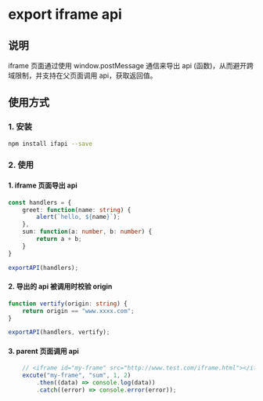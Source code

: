 # export iframe api

## 说明

iframe 页面通过使用 window.postMessage 通信来导出 api (函数)，从而避开跨域限制，并支持在父页面调用 api，获取返回值。

## 使用方式

### 1. 安装

```sh
npm install ifapi --save
```

### 2. 使用

#### 1. iframe 页面导出 api

```ts
const handlers = {
    greet: function(name: string) {
        alert(`hello, ${name}`);
    },
    sum: function(a: number, b: number) {
        return a + b;
    }
}

exportAPI(handlers);
```

#### 2. 导出的 api 被调用时校验 origin

```ts
function vertify(origin: string) {
    return origin == "www.xxxx.com";
}

exportAPI(handlers, vertify);
```

#### 3. parent 页面调用 api
```ts
	// <iframe id="my-frame" src="http://www.test.com/iframe.html"></iframe>
	excute("my-frame", "sum", 1, 2)
		.then((data) => console.log(data))
		.catch((error) => console.error(error));
```
